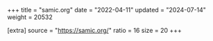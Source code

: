 +++
title = "samic.org"
date = "2022-04-11"
updated = "2024-07-14"
weight = 20532

[extra]
source = "https://samic.org/"
ratio = 16
size = 20
+++
